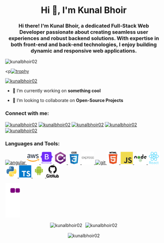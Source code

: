 <h1 align="center">Hi 👋, I'm Kunal Bhoir</h1>
<h3 align="center">Hi there! I'm Kunal Bhoir, a dedicated Full-Stack Web Developer passionate about creating seamless user experiences and robust backend solutions. With expertise in both front-end and back-end technologies, I enjoy building dynamic and responsive web applications.</h3>

<p align="left"> <img src="https://komarev.com/ghpvc/?username=kunalbhoir02&label=Profile%20views&color=0e75b6&style=flat" alt="kunalbhoir02" /> </p>

<p[![trophy](https://github-profile-trophy.vercel.app/?username=Kunalbhoir02)](https://github.com/Kunalbhoir02/github-profile-trophy) </p>

<p align="left"> <a href="https://twitter.com/kunalbhoir02" target="blank"><img src="https://img.shields.io/twitter/follow/kunalbhoir02?logo=twitter&style=for-the-badge" alt="kunalbhoir02" /></a> </p>

- 🔭 I’m currently working on **something cool**

- 👯 I’m looking to collaborate on **Open-Source Projects**

<h3 align="left">Connect with me:</h3>
<p align="left">
<a href="https://twitter.com/kunalbhoir02" target="blank"><img align="center" src="https://raw.githubusercontent.com/rahuldkjain/github-profile-readme-generator/master/src/images/icons/Social/twitter.svg" alt="kunalbhoir02" height="30" width="40" /></a>
<a href="https://linkedin.com/in/kunalbhoir02" target="blank"><img align="center" src="https://raw.githubusercontent.com/rahuldkjain/github-profile-readme-generator/master/src/images/icons/Social/linked-in-alt.svg" alt="kunalbhoir02" height="30" width="40" /></a>
<a href="https://fb.com/kunalbhoir02" target="blank"><img align="center" src="https://raw.githubusercontent.com/rahuldkjain/github-profile-readme-generator/master/src/images/icons/Social/facebook.svg" alt="kunalbhoir02" height="30" width="40" /></a>
<a href="https://instagram.com/kunalbhoir02" target="blank"><img align="center" src="https://raw.githubusercontent.com/rahuldkjain/github-profile-readme-generator/master/src/images/icons/Social/instagram.svg" alt="kunalbhoir02" height="30" width="40" /></a>
<a href="https://www.hackerrank.com/kunalbhoir02" target="blank"><img align="center" src="https://raw.githubusercontent.com/rahuldkjain/github-profile-readme-generator/master/src/images/icons/Social/hackerrank.svg" alt="kunalbhoir02" height="30" width="40" /></a>
</p>

<h3 align="left">Languages and Tools:</h3>
<p align="left">
  <a href="https://angular.io" target="_blank" rel="noreferrer">
    <img src="https://angular.io/assets/images/logos/angular/angular.svg" alt="angular" width="40" height="40"/>
  </a>
  <a href="https://aws.amazon.com" target="_blank" rel="noreferrer">
    <img src="https://raw.githubusercontent.com/devicons/devicon/master/icons/amazonwebservices/amazonwebservices-original-wordmark.svg" alt="aws" width="40" height="40"/>
  </a>
  <a href="https://getbootstrap.com" target="_blank" rel="noreferrer">
    <img src="https://raw.githubusercontent.com/devicons/devicon/master/icons/bootstrap/bootstrap-plain-wordmark.svg" alt="bootstrap" width="40" height="40"/>
  </a>
  <a href="https://www.w3schools.com/cs/" target="_blank" rel="noreferrer">
    <img src="https://raw.githubusercontent.com/devicons/devicon/master/icons/csharp/csharp-original.svg" alt="csharp" width="40" height="40"/>
  </a>
  <a href="https://www.w3schools.com/css/" target="_blank" rel="noreferrer">
    <img src="https://raw.githubusercontent.com/devicons/devicon/master/icons/css3/css3-original-wordmark.svg" alt="css3" width="40" height="40"/>
  </a>
  <a href="https://expressjs.com" target="_blank" rel="noreferrer">
    <img src="https://raw.githubusercontent.com/devicons/devicon/master/icons/express/express-original-wordmark.svg" alt="express" width="40" height="40"/>
  </a>
  <a href="https://git-scm.com/" target="_blank" rel="noreferrer">
    <img src="https://www.vectorlogo.zone/logos/git-scm/git-scm-icon.svg" alt="git" width="40" height="40"/>
  </a>
  <a href="https://www.w3.org/html/" target="_blank" rel="noreferrer">
    <img src="https://raw.githubusercontent.com/devicons/devicon/master/icons/html5/html5-original-wordmark.svg" alt="html5" width="40" height="40"/>
  </a>
  <a href="https://developer.mozilla.org/en-US/docs/Web/JavaScript" target="_blank" rel="noreferrer">
    <img src="https://raw.githubusercontent.com/devicons/devicon/master/icons/javascript/javascript-original.svg" alt="javascript" width="40" height="40"/>
  </a>
  <a href="https://nodejs.org" target="_blank" rel="noreferrer">
    <img src="https://raw.githubusercontent.com/devicons/devicon/master/icons/nodejs/nodejs-original-wordmark.svg" alt="nodejs" width="40" height="40"/>
  </a>
  <a href="https://reactjs.org/" target="_blank" rel="noreferrer">
    <img src="https://raw.githubusercontent.com/devicons/devicon/master/icons/react/react-original-wordmark.svg" alt="react" width="40" height="40"/>
  </a>
  <a href="https://www.python.org" target="_blank" rel="noreferrer">
    <img src="https://raw.githubusercontent.com/devicons/devicon/master/icons/python/python-original.svg" alt="python" width="40" height="40"/>
  </a>
  <a href="https://www.typescriptlang.org/" target="_blank" rel="noreferrer">
    <img src="https://raw.githubusercontent.com/devicons/devicon/master/icons/typescript/typescript-original.svg" alt="typescript" width="40" height="40"/>
  </a>
  <a href="https://developer.android.com" target="_blank" rel="noreferrer">
    <img src="https://raw.githubusercontent.com/devicons/devicon/master/icons/android/android-original-wordmark.svg" alt="android" width="40" height="40"/>
  </a>
  <a href="https://github.com" target="_blank" rel="noreferrer">
    <img src="https://raw.githubusercontent.com/devicons/devicon/master/icons/github/github-original-wordmark.svg" alt="github" width="40" height="40"/>
  </a>
</p>

![snake gif](https://github.com/Kunalbhoir02/Kunalbhoir02/blob/output/github-contribution-grid-snake.gif)

<div align="center">

  <div style="display: flex; justify-content: center; align-items: center;">
    <img src="https://github-readme-stats.vercel.app/api?username=kunalbhoir02&show_icons=true&locale=en" alt="kunalbhoir02" style="margin-right: 10px;" />
    <img src="https://github-readme-streak-stats.herokuapp.com/?user=kunalbhoir02&" alt="kunalbhoir02" />
  </div>
  
  <p><img align="center" src="https://github-readme-stats.vercel.app/api/top-langs?username=kunalbhoir02&show_icons=true&locale=en&layout=compact" alt="kunalbhoir02" /></p>
</div>
